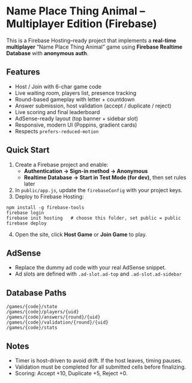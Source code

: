 # Name Place Thing Animal – Multiplayer Edition (Firebase)

This is a Firebase Hosting–ready project that implements a **real-time multiplayer** “Name Place Thing Animal” game using **Firebase Realtime Database** with **anonymous auth**.

## Features
- Host / Join with 6-char game code
- Live waiting room, players list, presence tracking
- Round-based gameplay with letter + countdown
- Answer submission, host validation (accept / duplicate / reject)
- Live scoring and final leaderboard
- AdSense-ready layout (top banner + sidebar slot)
- Responsive, modern UI (Poppins, gradient cards)
- Respects `prefers-reduced-motion`

## Quick Start
1. Create a Firebase project and enable:
   - **Authentication → Sign-in method → Anonymous**
   - **Realtime Database → Start in Test Mode (for dev)**, then set rules later
2. In `public/app.js`, update the `firebaseConfig` with your project keys.
3. Deploy to Firebase Hosting:
```
npm install -g firebase-tools
firebase login
firebase init hosting   # choose this folder, set public = public
firebase deploy
```

4. Open the site, click **Host Game** or **Join Game** to play.

## AdSense
- Replace the dummy ad code with your real AdSense snippet.
- Ad slots are defined with `.ad-slot.ad-top` and `.ad-slot.ad-sidebar`

## Database Paths
```
/games/{code}/state
/games/{code}/players/{uid}
/games/{code}/answers/{round}/{uid}
/games/{code}/validation/{round}/{uid}
/games/{code}/stats
```

## Notes
- Timer is host-driven to avoid drift. If the host leaves, timing pauses.
- Validation must be completed for all submitted cells before finalizing.
- Scoring: Accept +10, Duplicate +5, Reject +0.
